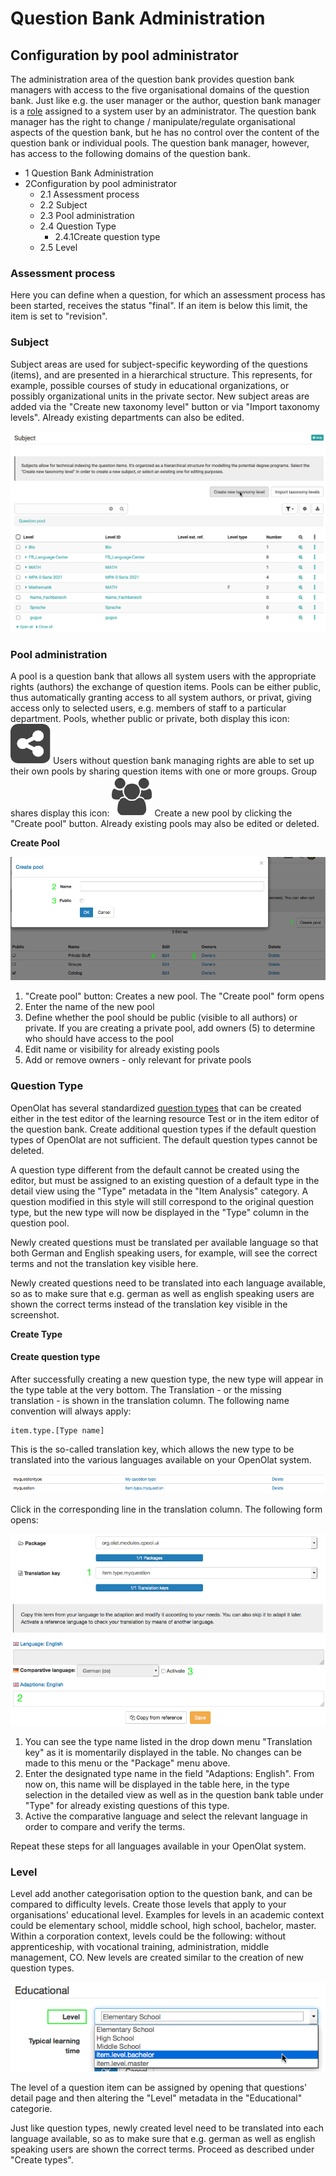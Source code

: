 # Question Bank Administration

## Configuration by pool administrator

The administration area of the question bank provides question bank managers
with access to the five organisational domains of the question bank. Just like
e.g. the user manager or the author, question bank manager is a
[role](Roles+and+Rights.html) assigned to a system user by an administrator.
The question bank manager has the right to change / manipulate/regulate
organisational aspects of the question bank, but he has no control over the
content of the question bank or individual pools. The question bank manager,
however, has access to the following domains of the question bank.

  * 1 Question Bank Administration 
  * 2Configuration by pool administrator
    * 2.1 Assessment process
    * 2.2 Subject
    * 2.3 Pool administration
    * 2.4 Question Type
      * 2.4.1Create question type
    * 2.5 Level

###  Assessment process

Here you can define when a question, for which an assessment process has been
started, receives the status "final". If an item is below this limit, the item
is set to "revision".

###  Subject

Subject areas are used for subject-specific keywording of the questions
(items), and are presented in a hierarchical structure. This represents, for
example, possible courses of study in educational organizations, or possibly
organizational units in the private sector. New subject areas are added via
the "Create new taxonomy level" button or via "Import taxonomy levels".
Already existing departments can also be edited.

![](assets/create_taxonomy.png)

###  Pool administration

A pool is a question bank that allows all system users with the appropriate
rights (authors) the exchange of question items. Pools can be either public,
thus automatically granting access to all system authors, or privat, giving
access only to selected users, e.g. members of staff to a particular
department. Pools, whether public or private, both display this icon:
![](assets/share_pool_64_0_434343_none.png)
Users without question bank managing rights are able to set up their own pools
by sharing question items with one or more groups. Group shares display this
icon:
![](assets/group.png)
Create a new pool by clicking the "Create pool" button. Already existing pools
may also be edited or deleted.

  

 **Create Pool**

![](assets/qb_pool_EN.gif)

  1. "Create pool" button: Creates a new pool. The "Create pool" form opens
  2. Enter the name of the new pool
  3. Define whether the pool should be public (visible to all authors) or private. If you are creating a private pool, add owners (5) to determine who should have access to the pool
  4. Edit name or visibility for already existing pools
  5. Add or remove owners - only relevant for private pools

###  Question Type

OpenOlat has several standardized [question types](Test+question+types.html)
that can be created either in the test editor of the learning resource Test or
in the item editor of the question bank. Create additional question types if
the default question types of OpenOlat are not sufficient. The default
question types cannot be deleted.

A question type different from the default cannot be created using the editor,
but must be assigned to an existing question of a default type in the detail
view using the "Type" metadata in the "Item Analysis" category. A question
modified in this style will still correspond to the original question type,
but the new type will now be displayed in the "Type" column in the question
pool.

Newly created questions must be translated per available language so that both
German and English speaking users, for example, will see the correct terms and
not the translation key visible here.

Newly created questions need to be translated into each language available, so
as to make sure that e.g. german as well as english speaking users are shown
the correct terms instead of the translation key visible in the screenshot.

**Create Type**

#### Create question type

After successfully creating a new question type, the new type will appear in
the type table at the very bottom. The Translation - or the missing
translation - is shown in the translation column. The following name
convention will always apply:

    
    
    item.type.[Type name]

This is the so-called translation key, which allows the new type to be
translated into the various languages available on your OpenOlat system.

![](assets/qb_qtypes_EN.gif)

Click in the corresponding line in the translation column. The following form
opens:

![](assets/qb_translate_EN.gif)

  1. You can see the type name listed in the drop down menu "Translation key" as it is momentarily displayed in the table. No changes can be made to this menu or the "Package" menu above.
  2. Enter the designated type name in the field "Adaptions: English". From now on, this name will be displayed in the table here, in the type selection in the detailed view as well as in the question bank table under "Type" for already existing questions of this type.
  3. Active the comparative language and select the relevant language in order to compare and verify the terms.

Repeat these steps for all languages available in your OpenOlat system.

###  Level

Level add another categorisation option to the question bank, and can be
compared to difficulty levels. Create those levels that apply to your
organisations' educational level. Examples for levels in an academic context
could be elementary school, middle school, high school, bachelor, master.
Within a corporation context, levels could be the following: without
apprenticeship, with vocational training, administration, middle management,
CO. New levels are created similar to the creation of new question types.

![](assets/qb_det_edu_EN.gif)

The level of a question item can be assigned by opening that questions' detail
page and then altering the "Level" metadata in the "Educational" categorie.

Just like question types, newly created level need to be translated into each
language available, so as to make sure that e.g. german as well as english
speaking users are shown the correct terms. Proceed as described under "Create
types".

